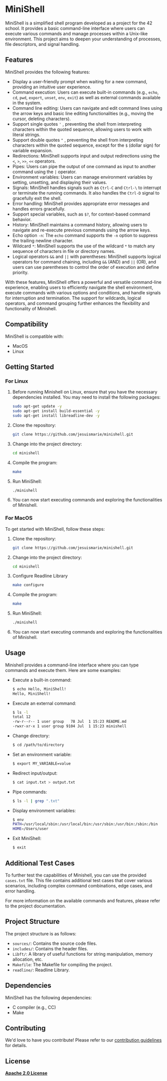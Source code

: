 # MiniShell 

MiniShell is a simplified shell program developed as a project for the 42 school. It provides a basic command-line interface where users can execute various commands and manage processes within a Unix-like environment. This project aims to deepen your understanding of processes, file descriptors, and signal handling.

## Features

MiniShell provides the following features:

- Display a user-friendly prompt when waiting for a new command, providing an intuitive user experience.
- Command execution: Users can execute built-in commands (e.g., `echo`, `cd`, `pwd`, `export`, `unset`, `env`, `exit`) as well as external commands available in the system.
- Command line editing: Users can navigate and edit command lines using the arrow keys and basic line editing functionalities (e.g., moving the cursor, deleting characters).
- Support single quotes `'` , preventing the shell from interpreting characters within the quoted sequence, allowing users to work with literal strings.
- Support double quotes `"` , preventing the shell from interpreting characters within the quoted sequence, except for the `$` (dollar sign) for variable expansion.
- Redirections: MiniShell supports input and output redirections using the `<`, `>`, `>>`, `<<` operators.
- Pipes: Users can pipe the output of one command as input to another command using the `|` operator.
- Environment variables: Users can manage environment variables by setting, unsetting, and displaying their values.
- Signals: MiniShell handles signals such as `Ctrl-C` and `Ctrl-\` to interrupt or terminate the running commands. It also handles the `Ctrl-D` signal to gracefully exit the shell.
- Error handling: MiniShell provides appropriate error messages and handles errors gracefully.
- Support special variables, such as `$?`, for context-based command behavior.
- History: MiniShell maintains a command history, allowing users to navigate and re-execute previous commands using the arrow keys.
- Echo option `-n`: The `echo` command supports the `-n` option to suppress the trailing newline character.
- Wildcard `*`: MiniShell supports the use of the wildcard `*` to match any sequence of characters in file or directory names.
- Logical operators `&&` and `||` with parentheses: MiniShell supports logical operators for command chaining, including `&&` (AND) and `||` (OR), and users can use parentheses to control the order of execution and define priority.

With these features, MiniShell offers a powerful and versatile command-line experience, enabling users to efficiently navigate the shell environment, execute commands with various options and conditions, and handle signals for interruption and termination. The support for wildcards, logical operators, and command grouping further enhances the flexibility and functionality of Minishell.

## Compatibility

MiniShell is compatible with:

- MacOS
- Linux

## Getting Started

### For Linux

1. Before running Minishell on Linux, ensure that you have the necessary dependencies installed. You may need to install the following packages:

   ```bash
   sudo apt-get update -y
   sudo apt-get install build-essential -y
   sudo apt-get install libreadline-dev -y
   ```

2. Clone the repository:

   ```bash
   git clone https://github.com/jesuismarie/minishell.git
   ```

3. Change into the project directory:

   ```bash
   cd minishell
   ```

4. Compile the program:

   ```bash
   make
   ```

5. Run MiniShell:

   ```bash
   ./minishell
   ```

6. You can now start executing commands and exploring the functionalities of Minishell.

### For MacOS

To get started with MiniShell, follow these steps:

1. Clone the repository:

   ```bash
   git clone https://github.com/jesuismarie/minishell.git
   ```

2. Change into the project directory:

   ```bash
   cd minishell
   ```

3. Configure Readline Library

   ```bash
   make configure
   ```

4. Compile the program:

   ```bash
   make
   ```

5. Run MiniShell:

   ```bash
   ./minishell
   ```

6. You can now start executing commands and exploring the functionalities of Minishell.

## Usage

Minishell provides a command-line interface where you can type commands and execute them. Here are some examples:

- Execute a built-in command:

  ```bash
  $ echo Hello, MiniShell!
  Hello, MiniShell!
  ```

- Execute an external command:

  ```bash
  $ ls -l
  total 12
  -rw-r--r-- 1 user group   78 Jul  1 15:23 README.md
  -rwxr-xr-x 1 user group 9104 Jul  1 15:23 minishell
  ```

- Change directory:

  ```bash
  $ cd /path/to/directory
  ```

- Set an environment variable:

  ```bash
  $ export MY_VARIABLE=value
  ```

- Redirect input/output:

  ```bash
  $ cat input.txt > output.txt
  ```

- Pipe commands:

  ```bash
  $ ls -l | grep ".txt"
  ```

- Display environment variables:

  ```bash
  $ env
  PATH=/usr/local/sbin:/usr/local/bin:/usr/sbin:/usr/bin:/sbin:/bin
  HOME=/Users/user
  ```

- Exit MiniShell:

  ```bash
  $ exit
  ```

## Additional Test Cases

To further test the capabilities of Minishell, you can use the provided `cases.txt` file. This file contains additional test cases that cover various scenarios, including complex command combinations, edge cases, and error handling.

For more information on the available commands and features, please refer to the project documentation.

## Project Structure

The project structure is as follows:

- `sources/`: Contains the source code files.
- `includes/`: Contains the header files.
- `Libft/`: A library of useful functions for string manipulation, memory allocation, etc.
- `Makefile`: The Makefile for compiling the project.
- `readline/`: Readline Library.

## Dependencies

MiniShell has the following dependencies:

- C compiler (e.g., CC)
- Make

## Contributing

We'd love to have you contribute! Please refer to our [contribution guidelines](./CONTRIBUTING.md) for details.

## License

[**Apache 2.0 License**](./LICENSE)
